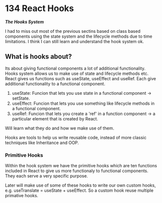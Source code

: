 # 134 React Hooks

**_The Hooks System_**

I had to miss out most of the previous sectins based on class based components using the state system and the lifecycle methods due to time limitations. I think I can still learn and understand the hook system ok.

## What is hooks about?

Its about giving functional components a lot of additional functionality. Hooks system allows us to make use of state and lifecycle methods etc. React gives us functions such as useState, useEffect and useRef. Each give additional functionality to a functional component.

1. useState: Funcion that lets you use state in a functional component -> setState.
2. useEffect: Funcion that lets you use something like lifecycle methods in a functional component.
3. useRef: Funcion that lets you create a 'ref' in a function component -> a particular element that is created by React.

Will learn what they do and how we make use of them.

Hooks are tools to help us write reusable code, instead of more classic techniques like Inheritance and OOP.

### Primitive Hooks

Within the hook system we have the primitive hooks which are ten functions included in React to give us more functionaly to functional components. They each serve a very specific purpose.

Later will make use of some of these hooks to write our own custom hooks, e.g. useTranslate = useState + useEffect. So a custom hook reuse multiple primative hooks.
